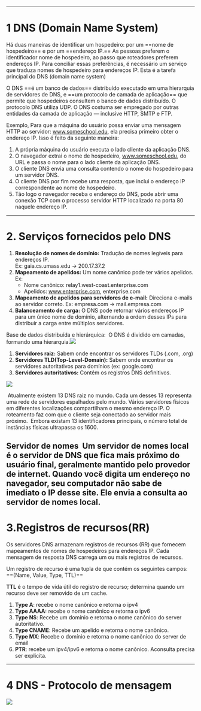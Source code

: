 
---
# 1 DNS (Domain Name System)

Há duas maneiras de identificar um hospedeiro: por um ==nome de hospedeiro== e por um ==endereço IP.== As pessoas preferem o identificador nome de hospedeiro, ao passo que roteadores preferem endereços IP. Para conciliar essas preferências, é necessário um serviço que traduza nomes de hospedeiro para endereços IP. Esta é a tarefa principal do DNS (domain name system) 

O DNS ==é um banco de dados== distribuído executado em uma hierarquia de servidores de DNS, e ==um protocolo de camada de aplicação== que permite que hospedeiros consultem o banco de dados distribuído. O protocolo DNS utiliza UDP. O DNS costuma ser empregado por outras entidades da camada de aplicação — inclusive HTTP, SMTP e FTP.

Exemplo, Para que a máquina do usuário possa enviar uma mensagem HTTP ao servidor: www.someschool.edu, ela precisa primeiro obter o endereço IP. Isso é feito da seguinte maneira: 

1. A própria máquina do usuário executa o lado cliente da aplicação DNS. 
2. O navegador extrai o nome de hospedeiro, www.someschool.edu, do URL e passa o nome para o lado cliente da aplicação DNS. 
3. O cliente DNS envia uma consulta contendo o nome do hospedeiro para um servidor DNS. 
4. O cliente DNS por fim recebe uma resposta, que inclui o endereço IP correspondente ao nome de hospedeiro. 
5. Tão logo o navegador receba o endereço do DNS, pode abrir uma conexão TCP com o processo servidor HTTP localizado na porta 80 naquele endereço IP.
  
---
# 2. Serviços fornecidos pelo DNS

1. **Resolução de nomes de domínio:** Tradução de nomes legíveis para endereços IP.  
    Ex: gaia.cs.umass.edu → 200.17.37.2
2. **Mapeamento de apelidos:** Um nome canônico pode ter vários apelidos. Ex: 
	- Nome canônico: relay1.west-coast.enterprise.com
	- Apelidos: www.enterprise.com, enterprise.com
3. **Mapeamento de apelidos para servidores de e-mail:** Direciona e-mails ao servidor correto. Ex: empresa.com → mail.empresa.com
4. **Balanceamento de carga:** O DNS pode retornar vários endereços IP para um único nome de domínio, alternando a ordem desses IPs para distribuir a carga entre múltiplos servidores.  

Base de dados distribuída e hierárquica:  O DNS é dividido em camadas, formando uma hierarquia.![](https://lh7-rt.googleusercontent.com/docsz/AD_4nXf1kCPoUnJMxtbjf7Rl7DQz4SarLgvt-fevAXbitRFqyI__NfNkSoVKCGKF2QBqjDLqYUBBoEiASABPG5439WTUY437KBTDwy21EgEAF7V52258iyiVu8PMwAgg96G1Gqo8-zpJpw?key=HrOhHC0_-ked6RNCpQ0o3PZn)

1. **Servidores raiz:** Sabem onde encontrar os servidores TLDs (.com, .org)
2. **Servidores TLD(Top-Level-Domain):** Sabem onde encontrar os servidores autoritativos para domínios (ex: google.com)
3. **Servidores autoritativos:** Contêm os registros DNS definitivos.  

  

![](https://lh7-rt.googleusercontent.com/docsz/AD_4nXc13MwakxHmnjm7iRHQIwIXgrAN-a4C2pNu0AeWsPK3JhfGNRSpAPX_vSRaD7VMpswNIRzCvOFFyX6UbPB9iCxOc35nSa2e4PlHD9hHYUoPkhJDkTihDwf1HczLxFVG20eQ6w898A?key=HrOhHC0_-ked6RNCpQ0o3PZn)  

 Atualmente existem 13 DNS raiz no mundo. Cada um desses 13 representa uma rede de servidores espalhados pelo mundo. Vários servidores físicos em diferentes localizações compartilham o mesmo endereço IP. O roteamento faz com que o cliente seja conectado ao servidor mais próximo.  Embora existam 13 identificadores principais, o número total de instâncias físicas ultrapassa os 1600.

**Servidor de nomes**
 Um servidor de nomes local é o servidor de DNS que fica mais próximo do usuário final, geralmente mantido pelo provedor de internet. Quando você digita um endereço no navegador, seu computador não sabe de imediato o IP desse site. Ele envia a consulta ao servidor de nomes local.
 
---
# **3.Registros de recursos(RR)**

Os servidores DNS armazenam registros de recursos (RR) que fornecem mapeamentos de nomes de hospedeiros para endereços IP. Cada mensagem de resposta DNS carrega um ou mais registros de recursos. 

Um registro de recurso é uma tupla de  que contém os seguintes campos: ==(Name, Value, Type, TTL)==

**TTL** é o tempo de vida útil do registro de recurso; determina quando um recurso deve ser removido de um cache. 

1. **Type A**: recebe o nome canônico e retorna o ipv4
2. **Type AAAA:** recebe o nome canônico e retorna o ipv6
3. **Type NS**: Recebe um domínio e retorna o nome canônico do server  autoritativo.
4. **Type CNAME**: Recebe um apelido e retorna o nome canônico.
5. **Type MX**:  Recebe o domínio e retorna o nome canônico do server de email 
6. **PTR**: recebe um ipv4/ipv6 e retorna o nome canônico. Aconsulta precisa ser explicita.

___
# 4 **DNS - Protocolo de mensagem**

![](https://lh7-rt.googleusercontent.com/docsz/AD_4nXeFlyt4CkUZKCo75XcWVH4Ks02zOnnJI46ZXkjTm2IzybuvzELRDs-ifIkRVDYmcbV210mkRzQ98TRhCJazDWJnnfDprOMhLpX0yUlTJZjiV2atu13e6I7YKAWNgB9y5E23kh0i?key=HrOhHC0_-ked6RNCpQ0o3PZn)

  
  
  
  
  
  

